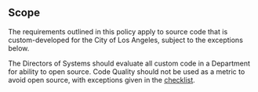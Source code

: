 ## Scope

The requirements outlined in this policy apply to source code that is custom-developed for the City of Los Angeles, subject to the exceptions below.

The Directors of Systems should evaluate all custom code in a Department for ability to open source. Code Quality should not be used as a metric to avoid open source, with exceptions given in the [checklist](./checklist.md).
